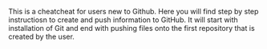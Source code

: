 This is a cheatcheat for users new to Github. Here you will find step by step instructiosn to create and push information to GitHub. It will start with installation of Git and end with pushing files onto the first repository that is created by the user. 